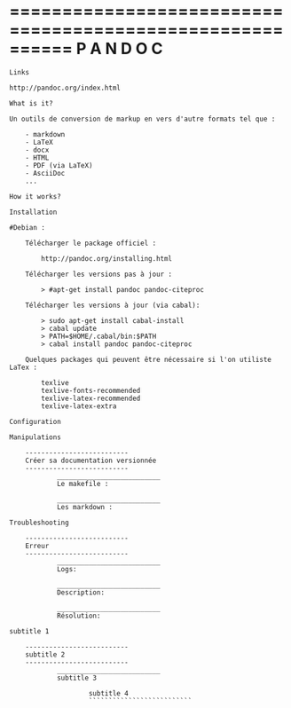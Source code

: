 ==========================================================
                       P A N D O C
==========================================================

~~~~~~~~~~~~~~~~~~~~~~~~~~
Links
~~~~~~~~~~~~~~~~~~~~~~~~~~

    http://pandoc.org/index.html

~~~~~~~~~~~~~~~~~~~~~~~~~~
What is it?
~~~~~~~~~~~~~~~~~~~~~~~~~~

    Un outils de conversion de markup en vers d'autre formats tel que :

        - markdown
        - LaTeX
        - docx
        - HTML
        - PDF (via LaTeX)
        - AsciiDoc
        ...

~~~~~~~~~~~~~~~~~~~~~~~~~~
How it works?
~~~~~~~~~~~~~~~~~~~~~~~~~~

~~~~~~~~~~~~~~~~~~~~~~~~~~
Installation
~~~~~~~~~~~~~~~~~~~~~~~~~~

    #Debian :

        Télécharger le package officiel :

            http://pandoc.org/installing.html

        Télécharger les versions pas à jour :

            > #apt-get install pandoc pandoc-citeproc

        Télécharger les versions à jour (via cabal):

            > sudo apt-get install cabal-install
            > cabal update
            > PATH=$HOME/.cabal/bin:$PATH
            > cabal install pandoc pandoc-citeproc

        Quelques packages qui peuvent être nécessaire si l'on utiliste LaTex :

            texlive
            texlive-fonts-recommended
            texlive-latex-recommended
            texlive-latex-extra

~~~~~~~~~~~~~~~~~~~~~~~~~~
Configuration
~~~~~~~~~~~~~~~~~~~~~~~~~~

~~~~~~~~~~~~~~~~~~~~~~~~~~
Manipulations
~~~~~~~~~~~~~~~~~~~~~~~~~~

        --------------------------
        Créer sa documentation versionnée 
        --------------------------
                __________________________
                Le makefile :

                __________________________
                Les markdown :

~~~~~~~~~~~~~~~~~~~~~~~~~~
Troubleshooting
~~~~~~~~~~~~~~~~~~~~~~~~~~

        --------------------------
        Erreur
        --------------------------
                __________________________
                Logs:

                __________________________
                Description:

                __________________________
                Résolution:

~~~~~~~~~~~~~~~~~~~~~~~~~~
subtitle 1
~~~~~~~~~~~~~~~~~~~~~~~~~~

        --------------------------
        subtitle 2
        --------------------------
                __________________________
                subtitle 3

                        subtitle 4
                        ``````````````````````````
